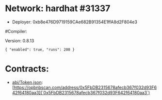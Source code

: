 # Network: hardhat #31337

- Deployer: 0xb8e476D9719159CAe682B91354E1ffA8d2F804e3

#Compiler:

Version: 0.8.13

`{
  "enabled": true,
  "runs": 200
}`

# Contracts:

- [abi/Token.json](Token): [https://opbnbscan.com/address/0x5FbDB2315678afecb367f032d93F642f64180aa3](`0x5FbDB2315678afecb367f032d93F642f64180aa3`)
